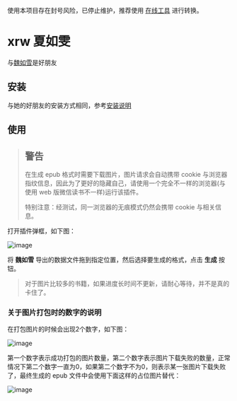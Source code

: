 使用本项目存在封号风险，已停止维护，推荐使用 [在线工具](https://weread.deno.dev/) 进行转换。

# xrw 夏如雯

与[魏如雪](https://github.com/ckisok/wrx)是好朋友

## 安装

与她的好朋友的安装方式相同，参考[安装说明](https://github.com/ckisok/wrx#%E5%AE%89%E8%A3%85)

## 使用

> ## 警告
> 在生成 epub 格式时需要下载图片，图片请求会自动携带 cookie 与浏览器指纹信息，因此为了更好的隐藏自己，请使用一个完全不一样的浏览器(与使用 web 版微信读书不一样)运行该插件。
>
> 特别注意：经测试，同一浏览器的无痕模式仍然会携带 cookie 与相关信息。

打开插件弹框，如下图：

![image](https://github.com/ckisok/xrw/assets/143160104/fbe052d5-3653-4164-939b-d3a49c9a8fed)

将 **魏如雪** 导出的数据文件拖到指定位置，然后选择要生成的格式，点击 **生成** 按钮。

> 对于图片比较多的书籍，如果进度长时间不更新，请耐心等待，并不是真的卡住了。

### 关于图片打包时的数字的说明

在打包图片的时候会出现2个数字，如下图：

![image](https://github.com/ckisok/xrw/assets/143160104/5334b448-bbe9-4b2b-8d29-476534716d86)

第一个数字表示成功打包的图片数量，第二个数字表示图片下载失败的数量，正常情况下第二个数字一直为0，如果第二个数字不为0，则表示某一张图片下载失败了，最终生成的 epub 文件中会使用下面这样的占位图片替代：

![image](https://github.com/ckisok/xrw/assets/143160104/b9a0dc15-e241-4f99-b537-4595fc78273a)
